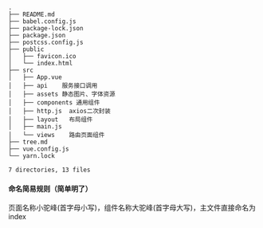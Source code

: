 ```
.
├── README.md
├── babel.config.js
├── package-lock.json
├── package.json
├── postcss.config.js
├── public
│   ├── favicon.ico
│   └── index.html
├── src
│   ├── App.vue
│   ├── api    服务接口调用
│   ├── assets 静态图片、字体资源
│   ├── components 通用组件
│   ├── http.js  axios二次封装
│   ├── layout   布局组件
│   ├── main.js   
│   └── views    路由页面组件
├── tree.md      
├── vue.config.js
└── yarn.lock

7 directories, 13 files
```


#### 命名简易规则（简单明了）

页面名称小驼峰(首字母小写)，组件名称大驼峰(首字母大写)，主文件直接命名为 index